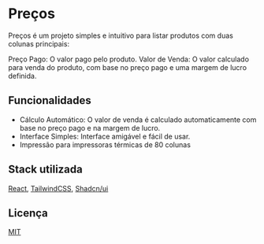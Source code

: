 
# Preços

Preços é um projeto simples e intuitivo para listar produtos com duas colunas principais:

Preço Pago: O valor pago pelo produto.
Valor de Venda: O valor calculado para venda do produto, com base no preço pago e uma margem de lucro definida.



## Funcionalidades

- Cálculo Automático: O valor de venda é calculado automaticamente com base no preço pago e na margem de lucro.
- Interface Simples: Interface amigável e fácil de usar.
- Impressão para impressoras térmicas de 80 colunas


## Stack utilizada

[React](https://github.com/facebook/react), [TailwindCSS](https://github.com/tailwindlabs/tailwindcss), [Shadcn/ui](https://github.com/shadcn-ui/ui)


## Licença

[MIT](https://choosealicense.com/licenses/mit/)

